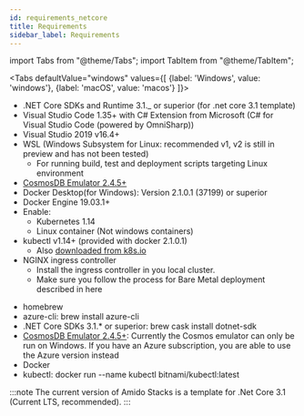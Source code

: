 ```yaml
---
id: requirements_netcore
title: Requirements
sidebar_label: Requirements
---
```


import Tabs from "@theme/Tabs";
import TabItem from "@theme/TabItem";

<Tabs
defaultValue="windows"
values={[
{label: 'Windows', value: 'windows'},
{label: 'macOS', value: 'macos'}
]}>
<TabItem value="windows">
  <ul>
        <li>.NET Core SDKs and Runtime 3.1._ or superior (for .net core 3.1 template)</li>
        <li>Visual Studio Code 1.35+ with C# Extension from Microsoft (C# for Visual Studio Code (powered by OmniSharp))</li>
        <li>Visual Studio 2019 v16.4+</li>
        <li>WSL (Windows Subsystem for Linux: recommended v1, v2 is still in preview and has not been tested)
            <ul>
                <li>For running build, test and deployment scripts targeting Linux environment</li>
            </ul>
        </li>
        <li><a href="https://aka.ms/cosmosdb-emulator">CosmosDB Emulator 2.4.5+</a></li>
        <li>Docker Desktop(for Windows): Version 2.1.0.1 (37199) or superior</li>
        <li>Docker Engine 19.03.1+</li>
        <li>Enable:
            <ul>
                <li>Kubernetes 1.14</li>
                <li>Linux container (Not windows containers)</li>
            </ul>
        </li>
        <li>kubectl v1.14+ (provided with docker 2.1.0.1)
            <ul>
                <li>
                    Also <a href="https://kubernetes.io/docs/tasks/tools/install-kubectl/#install-kubectl-on-windows">downloaded from k8s.io</a>
                </li>
            </ul>
        </li>
        <li>NGINX ingress controller
            <ul>
                <li>Install the ingress controller in you local cluster.</li>
                <li>Make sure you follow the process for Bare Metal deployment described in here</li>
            </ul>
        </li>
    </ul>
</TabItem>
<TabItem value="macos">
    <ul>
        <li>homebrew</li>
        <li>azure-cli: brew install azure-cli</li>
        <li>.NET Core SDKs 3.1.* or superior: brew cask install dotnet-sdk</li>
        <li>
            <a href="https://aka.ms/cosmosdb-emulator">CosmosDB Emulator 2.4.5+</a>: Currently the Cosmos emulator can only be run on Windows. If you have an Azure subscription, you are able to use the Azure version instead
        </li>
        <li>Docker</li>
        <li>kubectl: docker run --name kubectl bitnami/kubectl:latest</li>
    </ul>
</TabItem>
</Tabs>

:::note
The current version of Amido Stacks is a template for .Net Core 3.1 (Current LTS, recommended).
:::
